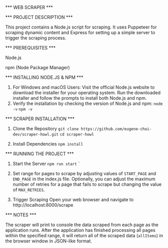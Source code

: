 *** WEB SCRAPER ***

*** PROJECT DESCRIPTION ***

This project contains a Node.js script for scraping. It uses Puppeteer for scraping dynamic content and Express for setting up a simple server to trigger the scraping process.

*** PREREQUISITES ***

Node.js

npm (Node Package Manager)

*** INSTALLING NODE.JS & NPM ***

1. For Windows and macOS Users:
    Visit the official Node.js website to download the installer for your operating system.
    Run the downloaded installer and follow the prompts to install both Node.js and npm.
2. Verify the installation by checking the version of Node.js and npm:
    `node -v`
    `npm -v`

*** SCRAPER INSTALLATION ***

1. Clone the Repository
    `git clone https://github.com/eugene-choi-dev/scraper-howl.git`
    `cd scraper-howl`

2. Install Dependencies
    `npm install`

*** RUNNING THE PROJECT ***

1. Start the Server
    `npm run start`
`
2. Set range for pages to scrape by adjusting values of `START_PAGE` and `END_PAGE` in the index.js file. Optionally, you can adjust the maximum number of retries for a page that fails to scrape but changing the value of `MAX_RETRIES`.

3. Trigger Scraping
    Open your web browser and navigate to http://localhost:8000/scrape

*** NOTES ***

The scraper will print to console the data scraped from each page as the application runs. After the application has finished processing all pages within the specified range, it will return all of the scraped data (`allItems`) in the browser window in JSON-like format.

